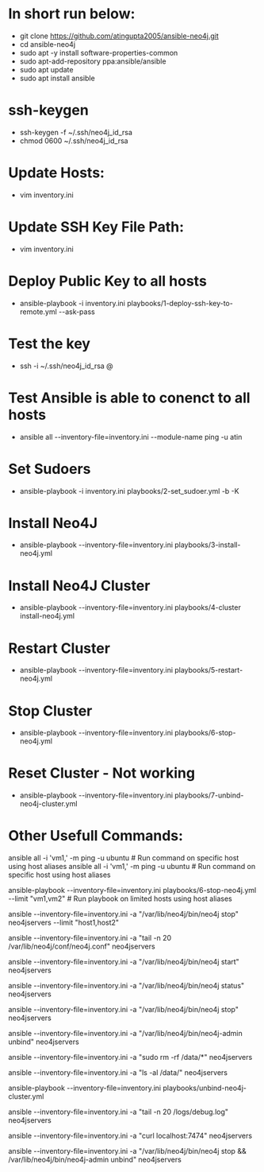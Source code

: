 # In short run below:
 - git clone https://github.com/atingupta2005/ansible-neo4j.git
 - cd ansible-neo4j
 - sudo apt -y install software-properties-common
 - sudo apt-add-repository ppa:ansible/ansible
 - sudo apt update
 - sudo apt install ansible

# ssh-keygen
 - ssh-keygen -f ~/.ssh/neo4j_id_rsa
 - chmod 0600 ~/.ssh/neo4j_id_rsa

# Update Hosts:
 - vim inventory.ini

# Update SSH Key File Path:
 - vim inventory.ini

# Deploy Public Key to all hosts
 - ansible-playbook -i inventory.ini playbooks/1-deploy-ssh-key-to-remote.yml --ask-pass

# Test the key
 - ssh -i ~/.ssh/neo4j_id_rsa <username>@<hostname>

# Test Ansible is able to conenct to all hosts
 - ansible all --inventory-file=inventory.ini --module-name ping -u atin

# Set Sudoers
 - ansible-playbook -i inventory.ini playbooks/2-set_sudoer.yml -b -K

# Install Neo4J
 - ansible-playbook --inventory-file=inventory.ini playbooks/3-install-neo4j.yml

# Install Neo4J Cluster
 - ansible-playbook --inventory-file=inventory.ini playbooks/4-cluster install-neo4j.yml

# Restart Cluster
 - ansible-playbook --inventory-file=inventory.ini playbooks/5-restart-neo4j.yml

# Stop Cluster
 - ansible-playbook --inventory-file=inventory.ini playbooks/6-stop-neo4j.yml

# Reset Cluster - Not working
 - ansible-playbook --inventory-file=inventory.ini playbooks/7-unbind-neo4j-cluster.yml
 
 
# Other Usefull Commands:
ansible all -i 'vm1,' -m ping -u ubuntu    # Run command on specific host using host aliases
ansible all -i 'vm1,' -m ping -u ubuntu    # Run command on specific host using host aliases

ansible-playbook --inventory-file=inventory.ini playbooks/6-stop-neo4j.yml --limit "vm1,vm2"  # Run playbook on limited hosts using host aliases

ansible --inventory-file=inventory.ini -a "/var/lib/neo4j/bin/neo4j stop" neo4jservers --limit "host1,host2"

ansible --inventory-file=inventory.ini -a "tail -n 20 /var/lib/neo4j/conf/neo4j.conf" neo4jservers

ansible --inventory-file=inventory.ini -a "/var/lib/neo4j/bin/neo4j start" neo4jservers

ansible --inventory-file=inventory.ini -a "/var/lib/neo4j/bin/neo4j status" neo4jservers

ansible --inventory-file=inventory.ini -a "/var/lib/neo4j/bin/neo4j stop" neo4jservers

ansible --inventory-file=inventory.ini -a "/var/lib/neo4j/bin/neo4j-admin unbind" neo4jservers

ansible --inventory-file=inventory.ini -a "sudo rm -rf /data/*" neo4jservers

ansible --inventory-file=inventory.ini -a "ls -al /data/" neo4jservers

ansible-playbook --inventory-file=inventory.ini playbooks/unbind-neo4j-cluster.yml

ansible --inventory-file=inventory.ini -a "tail -n 20 /logs/debug.log" neo4jservers

ansible --inventory-file=inventory.ini -a "curl localhost:7474" neo4jservers

ansible --inventory-file=inventory.ini -a "/var/lib/neo4j/bin/neo4j stop && /var/lib/neo4j/bin/neo4j-admin unbind" neo4jservers